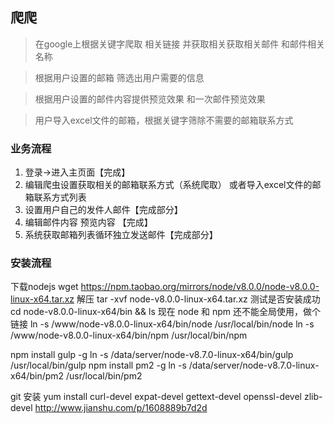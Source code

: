 ## 爬爬

> 在google上根据关键字爬取 相关链接 并获取相关获取相关邮件 和邮件相关名称

> 根据用户设置的邮箱 筛选出用户需要的信息

> 根据用户设置的邮件内容提供预览效果 和一次邮件预览效果

> 用户导入excel文件的邮箱，根据关键字筛除不需要的邮箱联系方式

### 业务流程
1. 登录->进入主页面【完成】
2. 编辑爬虫设置获取相关的邮箱联系方式（系统爬取） 或者导入excel文件的邮箱联系方式列表
3. 设置用户自己的发件人邮件【完成部分】
4. 编辑邮件内容 预览内容 【完成】
5. 系统获取邮箱列表循环独立发送邮件【完成部分】

### 安装流程
下载nodejs
wget https://npm.taobao.org/mirrors/node/v8.0.0/node-v8.0.0-linux-x64.tar.xz
解压
tar -xvf  node-v8.0.0-linux-x64.tar.xz
测试是否安装成功
cd  node-v8.0.0-linux-x64/bin && ls
现在 node 和 npm 还不能全局使用，做个链接
ln -s /www/node-v8.0.0-linux-x64/bin/node /usr/local/bin/node
ln -s /www/node-v8.0.0-linux-x64/bin/npm /usr/local/bin/npm

npm install gulp -g
ln -s /data/server/node-v8.7.0-linux-x64/bin/gulp /usr/local/bin/gulp
npm install pm2 -g
ln -s /data/server/node-v8.7.0-linux-x64/bin/pm2 /usr/local/bin/pm2

git 安装
yum install curl-devel expat-devel gettext-devel openssl-devel zlib-devel
http://www.jianshu.com/p/1608889b7d2d
